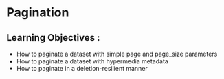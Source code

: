 # Pagination

## Learning Objectives :

- How to paginate a dataset with simple page and page_size parameters
- How to paginate a dataset with hypermedia metadata
- How to paginate in a deletion-resilient manner
